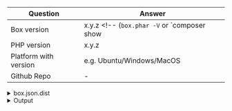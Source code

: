 | Question    | Answer
| ------------| ---------------
| Box version | x.y.z <!-- (`box.phar -V` or `composer show | grep humbug/box`) -->
| PHP version | x.y.z <!-- (`php -v`) -->
| Platform with version | e.g. Ubuntu/Windows/MacOS
| Github Repo | - <!-- (if public) -->


<!--
Replace this comment with your issue description. Please complete the table above
with the correct information when relevant and include if relevant:
- The steps to reproduce your issue
- The exact command run
- Your configuration file

For general support, please use the #humbug Slack channel: https://symfony.com/slack-invite.
-->

<details>
 <summary>box.json.dist</summary>
 
 ```json
 {
 
 }
 ```
</details>

<details>
 <summary>Output</summary>
 
 ```bash
 $ command
 > output
 ```
</details>